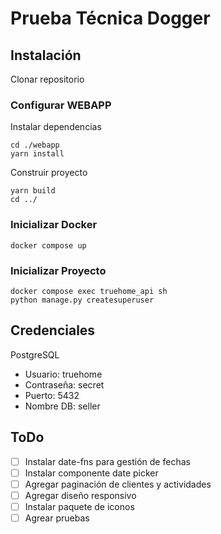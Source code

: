 # Prueba Técnica Dogger

## Instalación

Clonar repositorio 

### Configurar WEBAPP

Instalar dependencias

```
cd ./webapp
yarn install
```

Construir proyecto 

```
yarn build 
cd ../
```

### Inicializar Docker

```
docker compose up 
```

### Inicializar Proyecto

```
docker compose exec truehome_api sh
python manage.py createsuperuser
```

## Credenciales

PostgreSQL

* Usuario: truehome
* Contraseña: secret
* Puerto: 5432
* Nombre DB: seller

## ToDo

- [ ] Instalar date-fns para gestión de fechas
- [ ] Instalar componente date picker
- [ ] Agregar paginación de clientes y actividades
- [ ] Agregar diseño responsivo
- [ ] Instalar paquete de iconos
- [ ] Agrear pruebas
